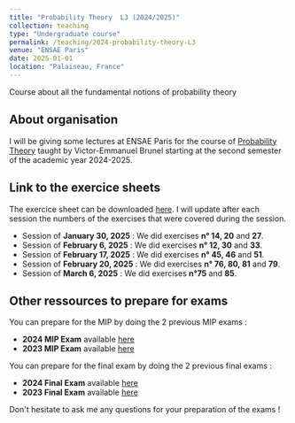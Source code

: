```yaml
---
title: "Probability Theory  L3 (2024/2025)"
collection: teaching
type: "Undergraduate course"
permalink: /teaching/2024-probability-theory-L3
venue: "ENSAE Paris"
date: 2025-01-01
location: "Palaiseau, France"
---
```


Course about all the fundamental notions of probability theory


## About organisation

I will  be giving some lectures at ENSAE Paris for the course of [Probability Theory](https://www.ensae.fr/courses/113) taught by Victor-Emmanuel Brunel starting at the second semester of the academic year 2024-2025. 

## Link to the exercice sheets 


 The exercice sheet can be downloaded [here](https://samymekk.github.io/files/Probability-Theory-TD/Livret_Exercices_Probas.pdf). I will update after each session the numbers of the exercises that were covered during the session.


- Session of **January 30, 2025** :  We did exercises **n° 14, 20** and **27**.
- Session of **February 6, 2025** :  We did exercises **n° 12, 30** and **33**.
- Session of **February 17, 2025** : We did exercises **n° 45, 46** and **51**.
- Session of **February 20, 2025** : We did exercises **n° 76, 80, 81** and **79**.
- Session of **March 6, 2025** : We did exercises **n°75** and **85**.
  
  



## Other ressources to prepare for exams

You can prepare for the MIP by doing the 2 previous MIP exams : 

- **2024 MIP Exam** available [here](https://samymekk.github.io\files\Probability-Theory-TD\MIP-Probability-Theory-2024.pdf)
- **2023 MIP Exam** available [here](https://samymekk.github.io/files\Probability-Theory-TD\MIP-Probability-Theory-2023.pdf)

You can prepare for the final exam by doing the 2 previous final exams :

-  **2024 Final Exam** available [here](https://samymekk.github.io\files\Probability-Theory-TD\Exam-Probability-Theory-2024.pdf)
-  **2023 Final Exam** available [here](https://samymekk.github.io\files\Probability-Theory-TD\Exam-Probability-Theory-2023.pdf)



Don't hesitate to ask me any questions for your preparation of the exams !

